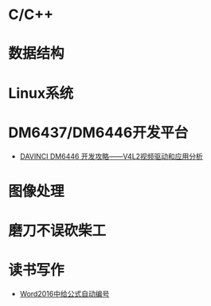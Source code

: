
# C/C++


# 数据结构


# Linux系统

# DM6437/DM6446开发平台
- [DAVINCI DM6446 开发攻略——V4L2视频驱动和应用分析](https://github.com/Yunpentium/notes/blob/master/essays/DAVINCI%20DM6446%20%E5%BC%80%E5%8F%91%E6%94%BB%E7%95%A5%E2%80%94%E2%80%94V4L2%E8%A7%86%E9%A2%91%E9%A9%B1%E5%8A%A8%E5%92%8C%E5%BA%94%E7%94%A8%E5%88%86%E6%9E%90.md)

# 图像处理


# 磨刀不误砍柴工


# 读书写作
- [Word2016中给公式自动编号](https://github.com/Yunpentium/notes/blob/master/essays/Word2016%E4%B8%AD%E7%BB%99%E5%85%AC%E5%BC%8F%E8%87%AA%E5%8A%A8%E7%BC%96%E5%8F%B7.md)

